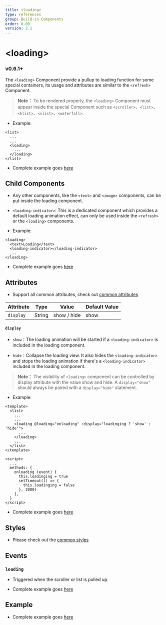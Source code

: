 ```yaml
---
title: <loading>
type: references
group: Build-in Components
order: 8.09
version: 2.1
---
```


# &lt;loading&gt;

### <span class="weex-version">v0.6.1+</span>

The `<loading>` Component provide a pullup to loading function for some special containers, its usage and attributes are similar to the `<refresh>` Component.
> **Note：** To be rendered properly, the `<loading>` Component must appear inside the special Component such as `<scroller>`、`<list>`、`<hlist>`、`<vlist>`、`<waterfall>`.

 - Example:

```
<list>
  ...
  ...
  <loading>
    ...
  </loading>
</list>
```

 - Complete example goes [here](http://dotwe.org/vue/70db1e2d322a50065369033cb9a5b58f)

## Child Components

 - Any other components, like the `<text>` and `<image>` components, can be put inside the loading component.

 - `<loading-indicator>`: This is a dedicated component which provides a default loading animation effect, can only be used inside the `<refresh>` or the `<loading>` components.

 - Example:

```
<loading>
  <text>Loading</text>
  <loading-indicator></loading-indicator>
  ...
</loading>
```
 - Complete example goes [here](http://dotwe.org/vue/70db1e2d322a50065369033cb9a5b58f)

## Attributes

 - Support all common attributes, check out [common attributes](../common/common-attrs)

| Attribute      | Type     | Value            | Default Value     |
| ------------- | ------ | -------------------------- | ------- |
| `display` | String | show / hide             | show      |

#### `display`

 - `show`：The loading animation will be started if a `<loading-indicator>` is included in the loading component.

 - `hide`：Collapse the loading view. It also hides the `<loading-indicator>` and stops the loading animation if there's a `<loading-indicator>` included in the loading component.

> **Note：** The visibility of `<loading>` component can be controlled by display attribute with the value show and hide. A `display="show"` should always be paired with a `display="hide"` statement.

 - Example:

```
<template>
  <list>
    ...
    ...
    <loading @loading="onloading" :display="loadinging ? 'show' : 'hide'">
      ...
    </loading>
    ...
  </list>
</template>

<script>
  ...
  methods: {
    onloading (event) {
      this.loadinging = true
      setTimeout(() => {
        this.loadinging = false
      }, 2000)
    },
  }
</script>
```
 - Complete example goes [here](http://dotwe.org/vue/70db1e2d322a50065369033cb9a5b58f)

## Styles

 - Please check out the [common styles](/wiki/common-styles.html)

## Events

### `loading`

 - Triggered when the scroller or list is pulled up.

 - Complete example goes [here](http://dotwe.org/vue/70db1e2d322a50065369033cb9a5b58f)


## Example

 - Complete example goes [here](http://dotwe.org/vue/70db1e2d322a50065369033cb9a5b58f)
